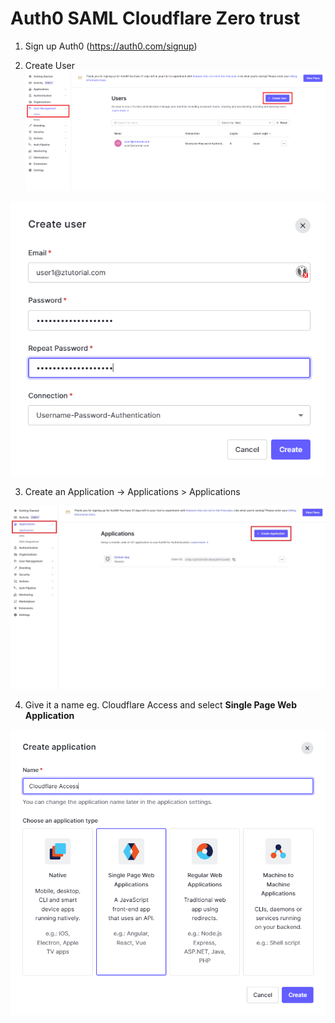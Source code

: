 # Auth0 SAML Cloudflare Zero trust

1. Sign up Auth0 (https://auth0.com/signup)

2. Create User
![](./1.usermanagement.png)

![](./2.createuser.png)

3. Create an Application → Applications > Applications

![](./3.application.jpg)

4. Give it a name eg. Cloudflare Access and select **Single Page Web Application**

![](./4.cloudflareaccess.png)
